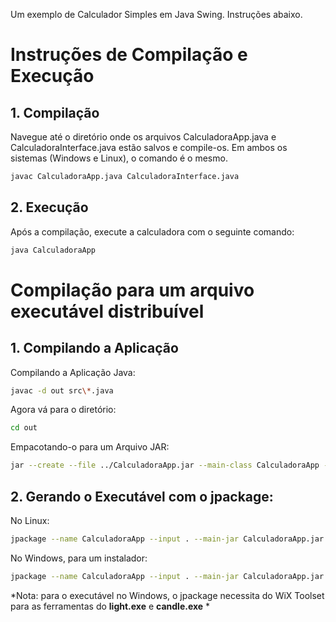 Um exemplo de Calculador Simples em Java Swing. Instruções abaixo.

# Instruções de Compilação e Execução

## 1. Compilação
Navegue até o diretório onde os arquivos CalculadoraApp.java e CalculadoraInterface.java estão salvos e compile-os. Em ambos os sistemas (Windows e Linux), o comando é o mesmo.
``` bash
javac CalculadoraApp.java CalculadoraInterface.java
```

## 2. Execução
Após a compilação, execute a calculadora com o seguinte comando:
``` bash
java CalculadoraApp
```

# Compilação para um arquivo executável distribuível
## 1. Compilando a Aplicação
Compilando a Aplicação Java:
``` bash
javac -d out src\*.java
```

Agora vá para o diretório:
``` bash
cd out
```

Empacotando-o para um Arquivo JAR:
``` bash
jar --create --file ../CalculadoraApp.jar --main-class CalculadoraApp -C . .
```

## 2. Gerando o Executável com o jpackage:
No Linux:
``` bash
jpackage --name CalculadoraApp --input . --main-jar CalculadoraApp.jar --main-class CalculadoraApp --type app-image
```

No Windows, para um instalador:
``` bash
jpackage --name CalculadoraApp --input . --main-jar CalculadoraApp.jar --main-class CalculadoraApp --type exe
```

*Nota: para o executável no Windows, o jpackage necessita do WiX Toolset para as ferramentas do **light.exe** e **candle.exe** *
